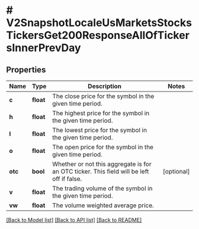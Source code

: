 # # V2SnapshotLocaleUsMarketsStocksTickersGet200ResponseAllOfTickersInnerPrevDay

## Properties

Name | Type | Description | Notes
------------ | ------------- | ------------- | -------------
**c** | **float** | The close price for the symbol in the given time period. |
**h** | **float** | The highest price for the symbol in the given time period. |
**l** | **float** | The lowest price for the symbol in the given time period. |
**o** | **float** | The open price for the symbol in the given time period. |
**otc** | **bool** | Whether or not this aggregate is for an OTC ticker. This field will be left off if false. | [optional]
**v** | **float** | The trading volume of the symbol in the given time period. |
**vw** | **float** | The volume weighted average price. |

[[Back to Model list]](../../README.md#models) [[Back to API list]](../../README.md#endpoints) [[Back to README]](../../README.md)
